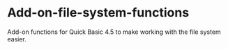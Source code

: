 # Add-on-file-system-functions
Add-on functions for Quick Basic 4.5 to make working with the file system easier.
